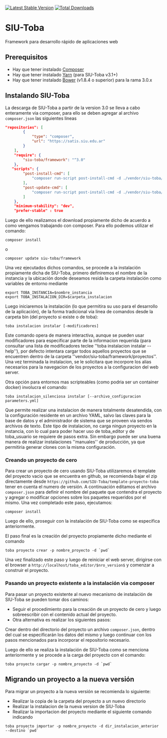 [![Latest Stable Version](https://poser.pugx.org/siu-toba/framework/v/stable?format=flat)](https://packagist.org/packages/siu-toba/framework)
[![Total Downloads](https://poser.pugx.org/siu-toba/framework/downloads?format=flat)](https://packagist.org/packages/siu-toba/framework)

# SIU-Toba

Framework para desarrollo rápido de aplicaciones web

## Prerequisitos
 * Hay que tener instalado [Composer](https://getcomposer.org/)
 * Hay que tener instalado [Yarn](https://yarnpkg.com/) (para SIU-Toba v3.1+)
 * Hay que tener instalado [Bower](https://bower.io/) (v1.8.4 o superior) para la rama 3.0.x

## Instalando SIU-Toba

La descarga de SIU-Toba a partir de la version 3.0 se lleva a cabo enteramente via composer, para ello se deben agregar al archivo ``composer.json``  las siguientes lineas
```json
"repositories": [
        {
            "type": "composer",
            "url": "https://satis.siu.edu.ar"
        }
    ],
    "require": {
        "siu-toba/framework": "^3.0"
    },
   "scripts": {
        "post-install-cmd": [
            "composer run-script post-install-cmd -d ./vendor/siu-toba/framework/"
        ],
        "post-update-cmd": [
            "composer run-script post-install-cmd -d ./vendor/siu-toba/framework/"
        ]
    },
    "minimum-stability": "dev",
    "prefer-stable" : true
```

Luego de ello realizamos el download propiamente dicho de acuerdo a como vengamos trabajando con composer. Para ello podemos utilizar el comando: 
```shell
composer install
```
o 

```shell
composer update siu-toba/framework
```

Una vez ejecutados dichos comandos, se procede a la instalación propiamente dicha de SIU-Toba, primero definiremos el nombre de la instancia y la ubicación donde deseamos resida la carpeta instalación como variables de entorno mediante
```shell
export TOBA_INSTANCIA=$nombre_instancia
export TOBA_INSTALACION_DIR=$carpeta_instalacion
``` 
Luego iniciaremos la instalación (lo que permitira su uso para el desarrollo de la aplicación), de la forma tradicional via linea de comandos desde la carpeta bin (del proyecto si existe o de toba): 
```shell
toba instalacion instalar [-modificadores]
```
Este comando opera de manera interactiva, aunque se pueden usar modificadores para especificar parte de la informacion requerida (para consultar una lista de modificadores teclee ''toba instalacion instalar --help''), por defecto intentara cargar todos aquellos proyectos 
que se encuentren dentro de la carpeta ''vendor/siu-toba/framework/proyectos''. Una vez terminada la instalacion, se le solicitara que incorpore los alias necesarios para la navegacion de los proyectos a la configuracion del web server.

Otra opción para entornos mas scripteables (como podria ser un container docker) involucra el comando: 
```shell
toba instalacion_silenciosa instalar [--archivo_configuracion parameters.yml]
```

Que permite realizar una instalacion de manera totalmente desatendida, con la configuración residente en un archivo YAML, salvo las claves para la base de datos y el administrador de sistema que se proveen via sendos archivos de texto.
Este tipo de instalacion, no carga ningun proyecto en la instancia, con lo cual para poder hacer uso de toba_editor y de toba_usuario se requiere de pasos extra.
Sin embargo puede ser una buena manera de realizar instalaciones ''manuales'' de producción, ya que permitiria generar clones con la misma configuración.

### Creando un proyecto de cero


Para crear un proyecto de cero usando SIU-Toba utilizaremos el template del proyecto vacio que se encuentra en github, se recomienda bajar el zip directamente desde ``https://github.com/SIU-Toba/template-proyecto-toba`` tener en cuenta el numero de versión.
A continuación editamos el archivo ``composer.json`` para definir el nombre del paquete que contendra el proyecto y agregar o modificar opciones sobre los paquetes requeridos por el mismo. Una vez completado este paso, ejecutamos:
```shell
composer install
```
Luego de ello, proseguir con la instalación de SIU-Toba como se especifica anteriormente.

El paso final es la creación del proyecto propiamente dicho mediante el comando

```shell
toba proyecto crear -p nombre_proyecto -d `pwd`
```
Una vez finalizado este paso y luego de reiniciar el web server, dirigirse con el browser a ``http://localhost/toba_editor/$nro_version$``  y comenzar a construir el proyecto.

### Pasando un proyecto existente a la instalación via composer

Para pasar un proyecto existente al nuevo mecanismo de instalación de SIU-Toba se pueden tomar dos caminos: 

*  Seguir el procedimiento para la creación de un proyecto de cero y luego sobreescribir con el contenido actual del proyecto.
*  Otra alternativa es realizar los siguientes pasos:

Crear dentro del directorio del proyecto un archivo ``composer.json``, dentro del cual se especificarán los datos del mismo y luego continuar con los pasos mencionados para incorporar el repositorio necesario.

Luego de ello se realiza la instalación de SIU-Toba como se menciona anteriormente y se procede a la carga del proyecto con el comando:
```shell
toba proyecto cargar -p nombre_proyecto -d `pwd`
```

## Migrando un proyecto a la nueva versión

Para migrar un proyecto a la nueva versión se recomienda lo siguiente: 

- Realizar la copia de la carpeta del proyecto a un nuevo directorio
- Realizar la instalacion de la nueva version de SIU-Toba
- Realizar la importacion del proyecto mediante el siguiente comando indicando
```shell
toba proyecto importar -p nombre_proyecto -d dir_instalacion_anterior --destino `pwd`
```
